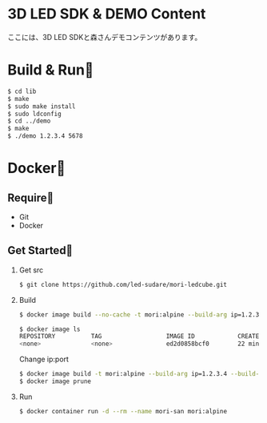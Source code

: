 3D LED SDK & DEMO Content
=======
ここには、3D LED SDKと森さんデモコンテンツがあります。

# Build & Run💨
```sh
$ cd lib
$ make
$ sudo make install
$ sudo ldconfig
$ cd ../demo
$ make
$ ./demo 1.2.3.4 5678
```

# Docker🐳
## Require👜
* Git
* Docker

## Get Started🏁

1. Get src
    ```sh
    $ git clone https://github.com/led-sudare/mori-ledcube.git
    ```

2. Build
    ```sh
    $ docker image build --no-cache -t mori:alpine --build-arg ip=1.2.3.4 --build-arg port=5678 .

    $ docker image ls
    REPOSITORY          TAG                  IMAGE ID            CREATED             SIZE
    <none>              <none>               ed2d0858bcf0        22 minutes ago      162MB
    ```

    Change ip:port
    ```sh
    $ docker image build -t mori:alpine --build-arg ip=1.2.3.4 --build-arg port=5678 .
    $ docker image prune
    ```

3. Run
    ```sh
    $ docker container run -d --rm --name mori-san mori:alpine
    ```


